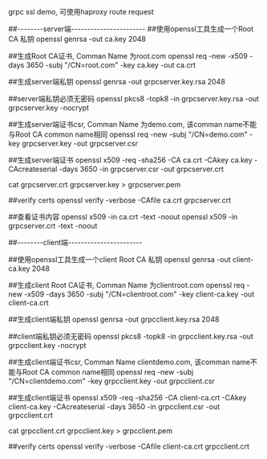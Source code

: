 grpc ssl demo, 可使用haproxy route request


##--------server端-----------------------
##使用openssl工具生成一个Root CA 私钥
openssl genrsa -out ca.key 2048

##生成Root CA证书, Comman Name 为root.com
openssl req -new -x509 -days 3650 -subj "/CN=root.com"    -key ca.key -out ca.crt

##生成server端私钥
openssl genrsa -out grpcserver.key.rsa 2048

##server端私钥必须无密码
openssl pkcs8 -topk8 -in grpcserver.key.rsa -out grpcserver.key -nocrypt

##生成server端证书csr, Comman Name 为demo.com, 该comman name不能与Root CA common name相同
openssl req -new -subj "/CN=demo.com" -key grpcserver.key -out grpcserver.csr

##生成server端证书
openssl x509 -req -sha256     -CA ca.crt -CAkey ca.key -CAcreateserial -days 3650     -in grpcserver.csr     -out grpcserver.crt


cat grpcserver.crt grpcserver.key > grpcserver.pem

##verify certs
openssl verify -verbose -CAfile ca.crt grpcserver.crt

##查看证书内容
openssl x509 -in ca.crt -text -noout
openssl x509 -in grpcserver.crt -text -noout


##--------client端-----------------------

##使用openssl工具生成一个client Root CA 私钥
openssl genrsa -out client-ca.key 2048

##生成client Root CA证书, Comman Name 为clientroot.com
openssl req -new -x509 -days 3650 -subj "/CN=clientroot.com"    -key client-ca.key -out client-ca.crt

##生成client端私钥
openssl genrsa -out grpcclient.key.rsa 2048

##client端私钥必须无密码
openssl pkcs8 -topk8 -in grpcclient.key.rsa -out grpcclient.key -nocrypt

##生成client端证书csr, Comman Name clientdemo.com, 该comman name不能与Root CA common name相同
openssl req -new -subj "/CN=clientdemo.com" -key grpcclient.key -out grpcclient.csr

##生成client端证书
openssl x509 -req -sha256     -CA client-ca.crt -CAkey client-ca.key -CAcreateserial -days 3650     -in grpcclient.csr     -out grpcclient.crt


cat grpcclient.crt grpcclient.key > grpcclient.pem


##verify certs
openssl verify -verbose -CAfile client-ca.crt grpcclient.crt